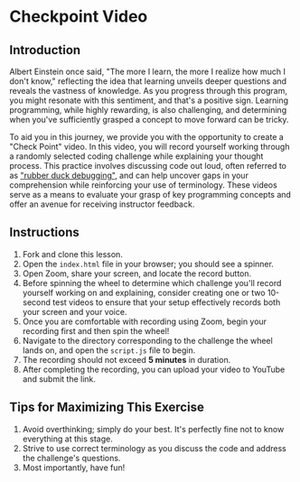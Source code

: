 # Checkpoint Video

## Introduction

Albert Einstein once said, "The more I learn, the more I realize how much I don't know," reflecting the idea that learning unveils deeper questions and reveals the vastness of knowledge. As you progress through this program, you might resonate with this sentiment, and that's a positive sign. Learning programming, while highly rewarding, is also challenging, and determining when you've sufficiently grasped a concept to move forward can be tricky.

To aid you in this journey, we provide you with the opportunity to create a "Check Point" video. In this video, you will record yourself working through a randomly selected coding challenge while explaining your thought process. This practice involves discussing code out loud, often referred to as ["rubber duck debugging"](https://en.wikipedia.org/wiki/Rubber_duck_debugging), and can help uncover gaps in your comprehension while reinforcing your use of terminology. These videos serve as a means to evaluate your grasp of key programming concepts and offer an avenue for receiving instructor feedback.

## Instructions

1. Fork and clone this lesson.
2. Open the `index.html` file in your browser; you should see a spinner.
3. Open Zoom, share your screen, and locate the record button.
4. Before spinning the wheel to determine which challenge you'll record yourself working on and explaining, consider creating one or two 10-second test videos to ensure that your setup effectively records both your screen and your voice.
5. Once you are comfortable with recording using Zoom, begin your recording first and then spin the wheel!
6. Navigate to the directory corresponding to the challenge the wheel lands on, and open the `script.js` file to begin.
7. The recording should not exceed **5 minutes** in duration.
8. After completing the recording, you can upload your video to YouTube and submit the link.

## Tips for Maximizing This Exercise

1. Avoid overthinking; simply do your best. It's perfectly fine not to know everything at this stage.
2. Strive to use correct terminology as you discuss the code and address the challenge's questions.
3. Most importantly, have fun!